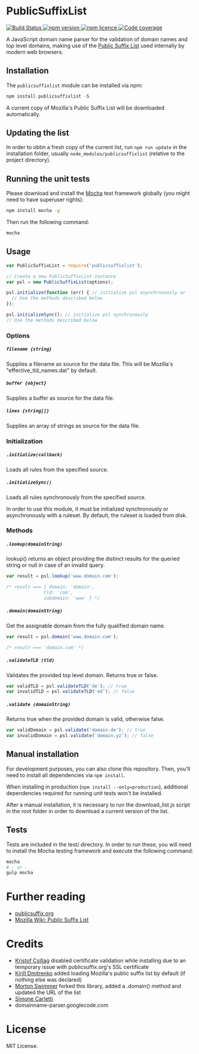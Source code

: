 PublicSuffixList
================

<div>
  <a href="https://travis-ci.org/cmtt/publicsuffixlist">
    <img src="https://img.shields.io/travis/cmtt/publicsuffixlist/master.svg?style=flat-square" alt="Build Status">
  </a>
  <a href="https://www.npmjs.org/package/publicsuffixlist">
    <img src="https://img.shields.io/npm/v/publicsuffixlist.svg?style=flat-square" alt="npm version">
  </a>
  <a href="http://spdx.org/licenses/MIT">
    <img src="https://img.shields.io/npm/l/publicsuffixlist.svg?style=flat-square" alt="npm licence">
  </a>
  <a href="https://coveralls.io/github/cmtt/publicsuffixlist">
    <img src="https://img.shields.io/coveralls/cmtt/publicsuffixlist/master.svg?style=flat-square" alt="Code coverage">
  </a>
</div>

A JavaScript domain name parser for the validation of domain names and top level
domains, making use of the [Public Suffix List](http://www.publicsuffix.org)
used internally by modern web browsers.

## Installation

The ``publicsuffixlist`` module can be installed via npm:

```js
npm install publicsuffixlist -S
```

A current copy of Mozilla's Public Suffix List will be downloaded automatically.

## Updating the list

In order to obtin a fresh copy of the current list, run ``npm run update`` in
the installation folder, usually ``node_modules/publicsuffixlist`` (relative to
the project directory).

## Running the unit tests

Please download and install the [Mocha](http://mochajs.org) test framework
globally (you might need to have superuser rights):

```bash
npm install mocha -g
```

Then run the following command:

```bash
mocha
```

## Usage

```js
var PublicSuffixList = require('publicsuffixlist');

// Create a new PublicSuffixList instance
var psl = new PublicSuffixList(options);

psl.initialize(function (err) { // initialize psl asynchronously or
  // Use the methods described below
});

psl.initializeSync(); // initialize psl synchronously
// Use the methods described below

```

### Options

##### ``filename {string}``
Supplies a filename as source for the data file.
This will be Mozilla's "effective_tld_names.dat" by default.

##### ``buffer {object}``
Supplies a buffer as source for the data file.

##### ``lines {string[]}``
Supplies an array of strings as source for the data file.

### Initialization

##### ``.initialize(callback)``
Loads all rules from the specified source.

##### ``.initializeSync()``
Loads all rules synchronously from the specified source.

In order to use this module, it must be initialized synchronously or
asynchronously with a ruleset.
By default, the ruleset is loaded from disk.

### Methods

##### ``.lookup(domainString)``
lookup() returns an object providing the distinct results for the queried
string or null in case of an invalid query.

```js
var result = psl.lookup('www.domain.com');

/* result === { domain: 'domain',
              tld: 'com',
              subdomain: 'www' } */
```

##### ``.domain(domainString)``

Get the assignable domain from the fully qualified domain name.

```js
var result = psl.domain('www.domain.com');

/* result === 'domain.com' */
```

##### ``.validateTLD (tld)``

Validates the provided top level domain. Returns true or false.

```js
var validTLD = psl.validateTLD('de'); // true
var invalidTLD = psl.validateTLD('ed'); // false
```

##### ``.validate (domainString)``

Returns true when the provided domain is valid, otherwise false.

```js
var validDomain = psl.validate('domain.de'); // true
var invalidDomain = psl.validate('domain.yz'); // false
```

## Manual installation

For development purposes, you can also clone this repository. Then, you'll
need to install all dependencies via ```npm install```.

When installing in production (```npm install --only=production```), additional
dependencies required for running unit tests won't be installed.

After a manual installation, it is necessary to run the download_list.js script
in the root folder in order to download a current version of the list.

## Tests

Tests are included in the test/ directory. In order to run these, you will need
to install the Mocha testing framework and execute the following command:

```bash
mocha
# - or -
gulp mocha
```

# Further reading
* [publicsuffix.org](http://www.publicsuffix.org)
* [Mozilla Wiki: Public Suffix List](https://wiki.mozilla.org/Public_Suffix_List)

# Credits
* [Kristof Csillag](https://github.com/csillag) disabled certificate validation
  while installing due to an temporary issue with publicsuffix.org's SSL
  certificate
* [Kirill Dmitrenko](https://github.com/dmikis) added loading Mozilla's public
  suffix list by default (if nothing else was declared)
* [Morton Swimmer](https://github.com/mswimmer) forked this library, added
  a .domain() method and updated the URL of the list
* [Simone Carletti](http://www.simonecarletti.com/code/public_suffix_service/)
* domainname-parser.googlecode.com

# License

MIT License.
